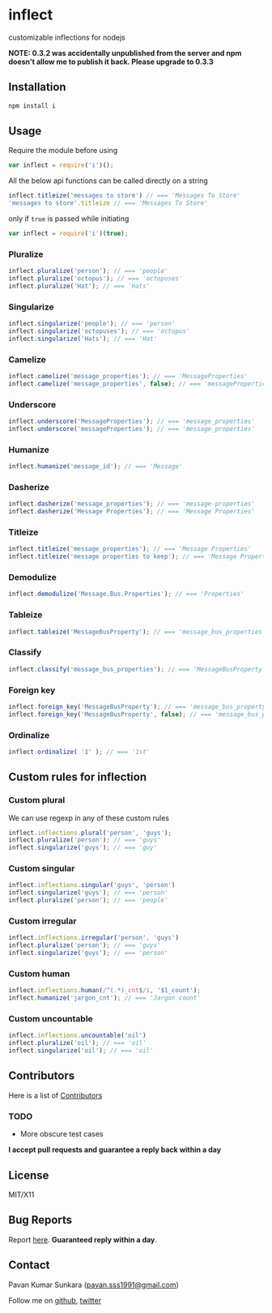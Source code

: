 # inflect

customizable inflections for nodejs

**NOTE: 0.3.2 was accidentally unpublished from the server and npm doesn't allow me to publish it back. Please upgrade to 0.3.3**

## Installation

```bash
npm install i
```

## Usage

Require the module before using

```js
var inflect = require('i')();
```

All the below api functions can be called directly on a string

```js
inflect.titleize('messages to store') // === 'Messages To Store'
'messages to store'.titleize // === 'Messages To Store'
```

only if `true` is passed while initiating

```js
var inflect = require('i')(true);
```

### Pluralize

```js
inflect.pluralize('person'); // === 'people'
inflect.pluralize('octopus'); // === 'octopuses'
inflect.pluralize('Hat'); // === 'Hats'
```

### Singularize

```js
inflect.singularize('people'); // === 'person'
inflect.singularize('octopuses'); // === 'octopus'
inflect.singularize('Hats'); // === 'Hat'
```

### Camelize

```js
inflect.camelize('message_properties'); // === 'MessageProperties'
inflect.camelize('message_properties', false); // === 'messageProperties'
```

### Underscore

```js
inflect.underscore('MessageProperties'); // === 'message_properties'
inflect.underscore('messageProperties'); // === 'message_properties'
```

### Humanize

```js
inflect.humanize('message_id'); // === 'Message'
```

### Dasherize

```js
inflect.dasherize('message_properties'); // === 'message-properties'
inflect.dasherize('Message Properties'); // === 'Message Properties'
```

### Titleize

```js
inflect.titleize('message_properties'); // === 'Message Properties'
inflect.titleize('message properties to keep'); // === 'Message Properties to Keep'
```

### Demodulize

```js
inflect.demodulize('Message.Bus.Properties'); // === 'Properties'
```

### Tableize

```js
inflect.tableize('MessageBusProperty'); // === 'message_bus_properties'
```

### Classify

```js
inflect.classify('message_bus_properties'); // === 'MessageBusProperty'
```

### Foreign key

```js
inflect.foreign_key('MessageBusProperty'); // === 'message_bus_property_id'
inflect.foreign_key('MessageBusProperty', false); // === 'message_bus_propertyid'
```

### Ordinalize

```js
inflect.ordinalize( '1' ); // === '1st'
```

## Custom rules for inflection

### Custom plural

We can use regexp in any of these custom rules

```js
inflect.inflections.plural('person', 'guys');
inflect.pluralize('person'); // === 'guys'
inflect.singularize('guys'); // === 'guy'
```

### Custom singular

```js
inflect.inflections.singular('guys', 'person')
inflect.singularize('guys'); // === 'person'
inflect.pluralize('person'); // === 'people'
```

### Custom irregular

```js
inflect.inflections.irregular('person', 'guys')
inflect.pluralize('person'); // === 'guys'
inflect.singularize('guys'); // === 'person'
```

### Custom human

```js
inflect.inflections.human(/^(.*)_cnt$/i, '$1_count');
inflect.humanize('jargon_cnt'); // === 'Jargon count'
```

### Custom uncountable

```js
inflect.inflections.uncountable('oil')
inflect.pluralize('oil'); // === 'oil'
inflect.singularize('oil'); // === 'oil'
```

## Contributors
Here is a list of [Contributors](http://github.com/pksunkara/inflect/contributors)

### TODO

- More obscure test cases

__I accept pull requests and guarantee a reply back within a day__

## License
MIT/X11

## Bug Reports
Report [here](http://github.com/pksunkara/inflect/issues). __Guaranteed reply within a day__.

## Contact
Pavan Kumar Sunkara (pavan.sss1991@gmail.com)

Follow me on [github](https://github.com/users/follow?target=pksunkara), [twitter](http://twitter.com/pksunkara)

